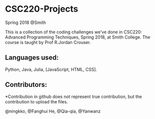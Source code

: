 # CSC220-Projects
Spring 2018 @Smith

This is a collection of the coding challenges we've done in CSC220: Advanced Programming Techniques, Spring 2018, at Smith College. The course is taught by Prof R.Jordan Crouser.

## Languages used: 
Python, Java, Julia, [JavaScript, HTML, CSS].

## Contributors:
*Contribution in github does not represent true contribution, but the contribution to upload the files.

@ningkko, @Fanghui He, @Qia-qia, @Yanwanz

